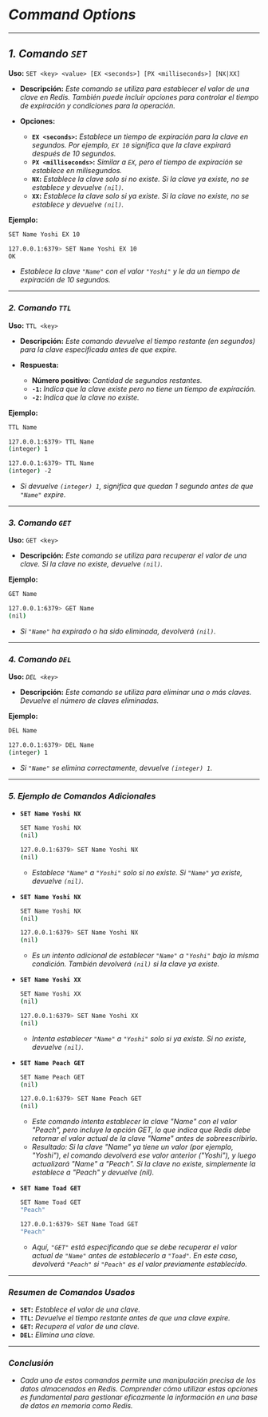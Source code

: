 <!-- Autor: Daniel Benjamin Perez Morales -->
<!-- GitHub: https://github.com/DanielPerezMoralesDev13 -->
<!-- Correo electrónico: danielperezdev@proton.me -->

# ***Command Options***

---

## ***1. Comando `SET`***

**Uso:** `SET <key> <value> [EX <seconds>] [PX <milliseconds>] [NX|XX]`

- **Descripción:** *Este comando se utiliza para establecer el valor de una clave en Redis. También puede incluir opciones para controlar el tiempo de expiración y condiciones para la operación.*

- **Opciones:**
  - **`EX <seconds>`:** *Establece un tiempo de expiración para la clave en segundos. Por ejemplo, `EX 10` significa que la clave expirará después de 10 segundos.*
  - **`PX <milliseconds>`:** *Similar a `EX`, pero el tiempo de expiración se establece en milisegundos.*
  - **`NX`:** *Establece la clave solo si no existe. Si la clave ya existe, no se establece y devuelve `(nil)`.*
  - **`XX`:** *Establece la clave solo si ya existe. Si la clave no existe, no se establece y devuelve `(nil)`.*

**Ejemplo:**

```bash
SET Name Yoshi EX 10
```

```bash
127.0.0.1:6379> SET Name Yoshi EX 10
OK
```

- *Establece la clave `"Name"` con el valor `"Yoshi"` y le da un tiempo de expiración de 10 segundos.*

---

### ***2. Comando `TTL`***

**Uso:** `TTL <key>`

- **Descripción:** *Este comando devuelve el tiempo restante (en segundos) para la clave especificada antes de que expire.*

- **Respuesta:**
  - **Número positivo:** *Cantidad de segundos restantes.*
  - **`-1`:** *Indica que la clave existe pero no tiene un tiempo de expiración.*
  - **`-2`:** *Indica que la clave no existe.*

**Ejemplo:**

```bash
TTL Name
```

```bash
127.0.0.1:6379> TTL Name
(integer) 1
```

```bash
127.0.0.1:6379> TTL Name
(integer) -2
```

- *Si devuelve `(integer) 1`, significa que quedan 1 segundo antes de que `"Name"` expire.*

---

### ***3. Comando `GET`***

**Uso:** `GET <key>`

- **Descripción:** *Este comando se utiliza para recuperar el valor de una clave. Si la clave no existe, devuelve `(nil)`.*

**Ejemplo:**

```bash
GET Name
```

```bash
127.0.0.1:6379> GET Name
(nil)
```

- *Si `"Name"` ha expirado o ha sido eliminada, devolverá `(nil)`.*

---

### ***4. Comando `DEL`***

**Uso:** *`DEL <key>`*

- **Descripción:** *Este comando se utiliza para eliminar una o más claves. Devuelve el número de claves eliminadas.*

**Ejemplo:**

```bash
DEL Name
```

```bash
127.0.0.1:6379> DEL Name
(integer) 1
```

- *Si `"Name"` se elimina correctamente, devuelve `(integer) 1`.*

---

### ***5. Ejemplo de Comandos Adicionales***

- **`SET Name Yoshi NX`**

    ```bash
    SET Name Yoshi NX
    (nil)
    ```

    ```bash
    127.0.0.1:6379> SET Name Yoshi NX
    (nil)
    ```

  - *Establece `"Name"` a `"Yoshi"` solo si no existe. Si `"Name"` ya existe, devuelve `(nil)`.*

- **`SET Name Yoshi NX`**

    ```bash
    SET Name Yoshi NX
    (nil)
    ```

    ```bash
    127.0.0.1:6379> SET Name Yoshi NX
    (nil)
    ```

  - *Es un intento adicional de establecer `"Name"` a `"Yoshi"` bajo la misma condición. También devolverá `(nil)` si la clave ya existe.*

- **`SET Name Yoshi XX`**

    ```bash
    SET Name Yoshi XX
    (nil)
    ```

    ```bash
    127.0.0.1:6379> SET Name Yoshi XX
    (nil)
    ```

  - *Intenta establecer `"Name"` a `"Yoshi"` solo si ya existe. Si no existe, devuelve `(nil)`.*

- **`SET Name Peach GET`**

  ```bash
  SET Name Peach GET
  (nil)
  ```
  
  ```bash
  127.0.0.1:6379> SET Name Peach GET
  (nil)
  ```

  - *Este comando intenta establecer la clave "Name" con el valor "Peach", pero incluye la opción GET, lo que indica que Redis debe retornar el valor actual de la clave "Name" antes de sobreescribirlo.*
  - *Resultado: Si la clave "Name" ya tiene un valor (por ejemplo, "Yoshi"), el comando devolverá ese valor anterior ("Yoshi"), y luego actualizará "Name" a "Peach". Si la clave no existe, simplemente la establece a "Peach" y devuelve (nil).*

- **`SET Name Toad GET`**

  ```bash
  SET Name Toad GET
  "Peach"
  ```
  
  ```bash
  127.0.0.1:6379> SET Name Toad GET
  "Peach"
  ```

  - *Aquí, `"GET"` está especificando que se debe recuperar el valor actual de `"Name"` antes de establecerlo a `"Toad"`. En este caso, devolverá `"Peach"` si `"Peach"` es el valor previamente establecido.*

---

### ***Resumen de Comandos Usados***

- **`SET`:** *Establece el valor de una clave.*
- **`TTL`:** *Devuelve el tiempo restante antes de que una clave expire.*
- **`GET`:** *Recupera el valor de una clave.*
- **`DEL`:** *Elimina una clave.*

---

### ***Conclusión***

- *Cada uno de estos comandos permite una manipulación precisa de los datos almacenados en Redis. Comprender cómo utilizar estas opciones es fundamental para gestionar eficazmente la información en una base de datos en memoria como Redis.*
